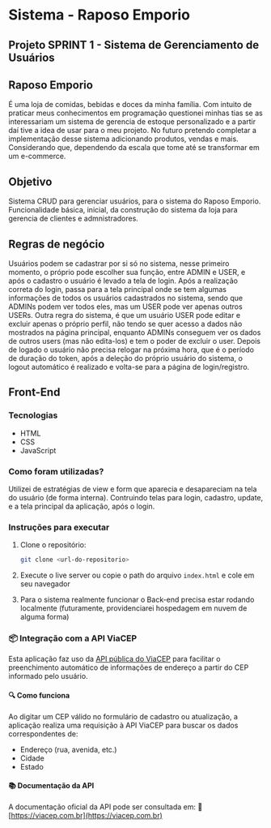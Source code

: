 # Sistema - Raposo Emporio
## Projeto SPRINT 1 - Sistema de Gerenciamento de Usuários

## Raposo Emporio
É uma loja de comidas, bebidas e doces da minha família. Com intuito de praticar meus conhecimentos em programação questionei minhas tias se as interessariam um sistema de gerencia de estoque personalizado e a partir daí tive a idea de usar para o meu projeto. No futuro pretendo completar a implementação desse sistema adicionando produtos, vendas e mais. Considerando que, dependendo da escala que tome até se transformar em um e-commerce.

## Objetivo
Sistema CRUD para gerenciar usuários, para o sistema do Raposo Emporio. Funcionalidade básica, inicial, da construção do sistema da loja para gerencia de clientes e admnistradores.

## Regras de negócio
Usuários podem se cadastrar por si só no sistema, nesse primeiro momento, o próprio pode escolher sua função, entre ADMIN e USER, e após o cadastro o usuário é levado a tela de login. Após a realização correta do login, passa para a tela principal onde se tem algumas informações de todos os usuários cadastrados no sistema, sendo que ADMINs podem ver todos eles, mas um USER pode ver apenas outros USERs. Outra regra do sistema, é que um usuário USER pode editar e excluir apenas o próprio perfil, não tendo se quer acesso a dados não mostrados na página principal, enquanto ADMINs conseguem ver os dados de outros users (mas não edita-los) e tem o poder de excluir o user. Depois de logado o usuário não precisa relogar na próxima hora, que é o período de duração do token, após a deleção do próprio usuário do sistema, o logout automático é realizado e volta-se para a página de login/registro.

## Front-End

### Tecnologias
- HTML
- CSS
- JavaScript

### Como foram utilizadas?
Utilizei de estratégias de view e form que aparecia e desapareciam na tela do usuário (de forma interna). Contruindo telas para login, cadastro, update, e a tela principal da aplicação, após o login.

### Instruções para executar
1. Clone o repositório:
   ```bash
   git clone <url-do-repositorio>

2. Execute o live server ou copie o path do arquivo ```index.html``` e cole em seu navegador

3. Para o sistema realmente funcionar o Back-end precisa estar rodando localmente (futuramente, providenciarei hospedagem em nuvem de alguma forma)

### 📦 Integração com a API ViaCEP

Esta aplicação faz uso da [API pública do ViaCEP](https://viacep.com.br/) para facilitar o preenchimento automático de informações de endereço a partir do CEP informado pelo usuário.

#### 🔍 Como funciona
Ao digitar um CEP válido no formulário de cadastro ou atualização, a aplicação realiza uma requisição à API ViaCEP para buscar os dados correspondentes de:
- Endereço (rua, avenida, etc.)
- Cidade
- Estado

#### 📚 Documentação da API
A documentação oficial da API pode ser consultada em:
🔗 [https://viacep.com.br](https://viacep.com.br)